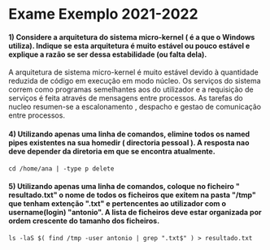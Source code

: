 # Exame Exemplo 2021-2022


#### 1) Considere a arquitetura do sistema micro-kernel ( é a que o Windows utiliza). Indique se esta arquitetura é muito estável ou pouco estável e explique a razão se ser dessa estabilidade (ou falta dela).

A arquitetura de sistema micro-kernel é muito estável devido à quantidade reduzida de código em execução em modo núcleo. Os serviços do sistema correm como programas semelhantes aos do utilizador e a requisição de serviços é feita através de mensagens entre processos. As tarefas do nucleo resumen-se a escalonamento , despacho e gestao de comunicação entre processos. 

#### 4) Utilizando apenas uma linha de comandos, elimine todos os named pipes existentes na sua homedir ( directoria pessoal ). A resposta nao deve depender da diretoria em que se encontra atualmente.
``
cd /home/ana | -type p delete
``
#### 5) Utilizando apenas uma linha de comandos, coloque no ficheiro " resultado.txt" o nome de todos os ficheiros que exitem na pasta "/tmp" que tenham extenção ".txt" e pertencentes ao utilizador com o username(login) "antonio". A lista de ficheiros deve estar organizada por ordem crescente do tamanho dos ficheiros. 
``
ls -laS $( find /tmp -user antonio | grep ".txt$" ) > resultado.txt
``
